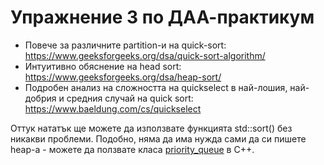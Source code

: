 # Упражнение 3 по ДАА-практикум
- Повече за различните partition-и на quick-sort: https://www.geeksforgeeks.org/dsa/quick-sort-algorithm/
- Интуитивно обяснение на head sort: https://www.geeksforgeeks.org/dsa/heap-sort/
- Подробен анализ на сложността на quickselect в най-лошия, най-добрия и средния случай на quick sort: https://www.baeldung.com/cs/quickselect

Оттук нататък ще можете да използвате функцията std::sort() без никакви проблеми.
Подобно, няма да има нужда сами да си пишете heap-a - можете да ползвате класа [priority_queue](https://en.cppreference.com/w/cpp/container/priority_queue.html) в С++.
